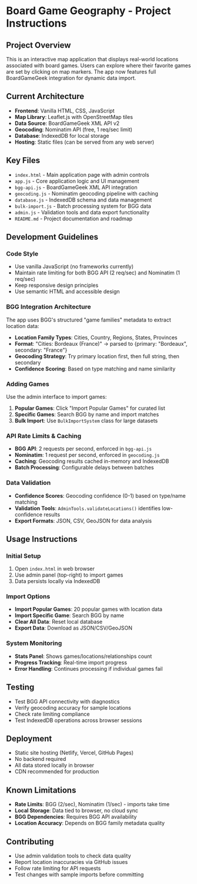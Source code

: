 # Board Game Geography - Project Instructions

## Project Overview
This is an interactive map application that displays real-world locations associated with board games. Users can explore where their favorite games are set by clicking on map markers. The app now features full BoardGameGeek integration for dynamic data import.

## Current Architecture
- **Frontend**: Vanilla HTML, CSS, JavaScript
- **Map Library**: Leaflet.js with OpenStreetMap tiles
- **Data Source**: BoardGameGeek XML API v2
- **Geocoding**: Nominatim API (free, 1 req/sec limit)
- **Database**: IndexedDB for local storage
- **Hosting**: Static files (can be served from any web server)

## Key Files
- `index.html` - Main application page with admin controls
- `app.js` - Core application logic and UI management
- `bgg-api.js` - BoardGameGeek XML API integration
- `geocoding.js` - Nominatim geocoding pipeline with caching
- `database.js` - IndexedDB schema and data management
- `bulk-import.js` - Batch processing system for BGG data
- `admin.js` - Validation tools and data export functionality
- `README.md` - Project documentation and roadmap

## Development Guidelines

### Code Style
- Use vanilla JavaScript (no frameworks currently)
- Maintain rate limiting for both BGG API (2 req/sec) and Nominatim (1 req/sec)
- Keep responsive design principles
- Use semantic HTML and accessible design

### BGG Integration Architecture
The app uses BGG's structured "game families" metadata to extract location data:
- **Location Family Types**: Cities, Country, Regions, States, Provinces
- **Format**: "Cities: Bordeaux (France)" → parsed to {primary: "Bordeaux", secondary: "France"}
- **Geocoding Strategy**: Try primary location first, then full string, then secondary
- **Confidence Scoring**: Based on type matching and name similarity

### Adding Games
Use the admin interface to import games:
1. **Popular Games**: Click "Import Popular Games" for curated list
2. **Specific Games**: Search BGG by name and import matches
3. **Bulk Import**: Use `BulkImportSystem` class for large datasets

### API Rate Limits & Caching
- **BGG API**: 2 requests per second, enforced in `bgg-api.js`
- **Nominatim**: 1 request per second, enforced in `geocoding.js`
- **Caching**: Geocoding results cached in-memory and IndexedDB
- **Batch Processing**: Configurable delays between batches

### Data Validation
- **Confidence Scores**: Geocoding confidence (0-1) based on type/name matching
- **Validation Tools**: `AdminTools.validateLocations()` identifies low-confidence results
- **Export Formats**: JSON, CSV, GeoJSON for data analysis

## Usage Instructions

### Initial Setup
1. Open `index.html` in web browser
2. Use admin panel (top-right) to import games
3. Data persists locally via IndexedDB

### Import Options
- **Import Popular Games**: 20 popular games with location data
- **Import Specific Game**: Search BGG by name
- **Clear All Data**: Reset local database
- **Export Data**: Download as JSON/CSV/GeoJSON

### System Monitoring
- **Stats Panel**: Shows games/locations/relationships count
- **Progress Tracking**: Real-time import progress
- **Error Handling**: Continues processing if individual games fail

## Testing
- Test BGG API connectivity with diagnostics
- Verify geocoding accuracy for sample locations
- Check rate limiting compliance
- Test IndexedDB operations across browser sessions

## Deployment
- Static site hosting (Netlify, Vercel, GitHub Pages)
- No backend required
- All data stored locally in browser
- CDN recommended for production

## Known Limitations
- **Rate Limits**: BGG (2/sec), Nominatim (1/sec) - imports take time
- **Local Storage**: Data tied to browser, no cloud sync
- **BGG Dependencies**: Requires BGG API availability
- **Location Accuracy**: Depends on BGG family metadata quality

## Contributing
- Use admin validation tools to check data quality
- Report location inaccuracies via GitHub issues
- Follow rate limiting for API requests
- Test changes with sample imports before committing